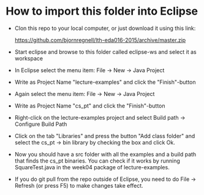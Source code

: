 # How to import this folder into Eclipse

* Clon this repo to your local computer, or just download it using this link: 
  
    https://github.com/bjornregnell/lth-eda016-2015/archive/master.zip

* Start eclipse and browse to this folder called eclipse-ws and select it as workspace

* In Eclipse select the menu item: File -> New -> Java Project

* Write as Project Name "lecture-examples" and click the "Finish"-button

* Again select the menu item: File -> New -> Java Project

* Write as Project Name "cs_pt" and click the "Finish"-button

* Right-click on the lecture-examples project and select Build path -> Configure Build Path

* Click on the tab "Libraries" and press the button "Add class folder" and select the cs_pt -> bin library by checking the box and click Ok.  

* Now you should have a src folder with all the examples and a build path that finds the cs_pt binaries. You can check if it works by running SquareTest.java in the week04 package of lecture-examples. 

* If you do git pull from the repo outside of Eclipse, you need to do File -> Refresh (or press F5) to make changes take effect.

